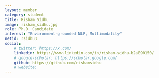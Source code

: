 ```yaml
---
layout: member
category: student
title: Risham Sidhu
image: risham_sidhu.jpg
role: Ph.D. Candidate
interest: "Environment-grounded NLP, Multimodality"
netid: rsidhu3
social:
    # twitter: https://x.com/
    linkedin: https://www.linkedin.com/in/risham-sidhu-b2a090150/
    # google-scholar: https://scholar.google.com/
    github: https://github.com/rishamsidhu
    # website: 
---
```

